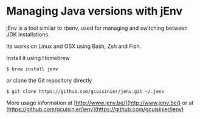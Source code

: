 # Managing Java versions with jEnv

jEnv is a tool similar to rbenv, used for managing and switching between JDK installations. 

Its works on Linux and OSX using Bash, Zsh and Fish.

Install it using Homebrew

```
$ brew install jenv
```

or clone the Git repository directly

```
$ git clone https://github.com/gcuisinier/jenv.git ~/.jenv
```

More usage information at [http://www.jenv.be/](http://www.jenv.be/) or at [https://github.com/gcuisinier/jenv](https://github.com/gcuisinier/jenv)
